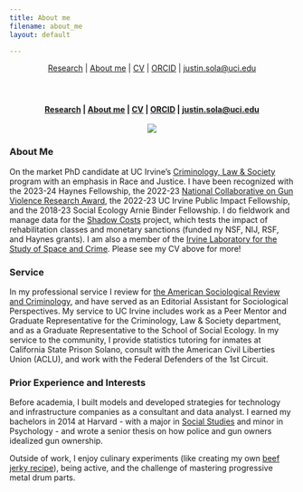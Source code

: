 ```yaml
---
title: About me
filename: about_me
layout: default

--- 
```

<head>
  <link rel="shortcut icon" href="favicon.ico?v=BGAqyRPREE">
  <link rel="apple-touch-icon" sizes="180x180" href="icons/apple-touch-icon.png?v=BGAqyRPREE">
  <link rel="icon" type="image/png" sizes="32x32" href="icons/favicon-32x32.png?v=BGAqyRPREE">
  <link rel="icon" type="image/png" sizes="16x16" href="icons/favicon-16x16.png?v=BGAqyRPREE">
  <link rel="manifest" href="icons/site.webmanifest?v=BGAqyRPREE">
  <link rel="mask-icon" href="icons/safari-pinned-tab.svg?v=BGAqyRPREE" color="#5bbad5">
  <meta name="msapplication-TileColor" content="#da532c">
  <meta name="theme-color" content="#ffffff">
</head>
<header class="page-header" role="banner">
    <a href="./" class="btn">Research</a> | 
    <a href="./about_me" class="btn">About me</a> | 
    <a href="./files/2023.08.11_CV.pdf" class="btn">CV</a> | 
    <a href="https://orcid.org/0000-0002-0955-1031" class="btn">ORCID</a> | 
    <a href="mailto:justin.sola@uci.edu" class="btn">justin.sola@uci.edu</a>
</header>  
<p align="center">
  <b>
    <a href="./">Research</a> | 
    <a href="./about_me">About me</a> | 
    <a href="./files/2023.08.11_CV.pdf">CV</a> | 
    <a href="https://orcid.org/0000-0002-0955-1031">ORCID</a> | 
    <a href="mailto:justin.sola@uci.edu">justin.sola@uci.edu</a>
  </b>
  <br>
  <br>
<img src="https://raw.githubusercontent.com/justinsola/justinsola.github.com/master/files/small_edited_headshot.jpg">
</p>

### About Me
On the market PhD candidate at UC Irvine’s [Criminology, Law & Society](https://cls.soceco.uci.edu/pages/phd-program) program with an emphasis in Race and Justice. I have been recognized with the 2023-24 Haynes Fellowship, the 2022-23 [National Collaborative on Gun Violence Research Award](https://www.ncgvr.org/grants/2022/assessing-the-causes-of-gun-desirability-in-america.html), the 2022-23 UC Irvine Public Impact Fellowship, and the 2018-23 Social Ecology Arnie Binder Fellowship. I do fieldwork and manage data for the [Shadow Costs](https://www.shadowcosts.com) project, which tests the impact of rehabilitation classes and monetary sanctions (funded ny NSF, NIJ, RSF, and Haynes grants). I am also a member of the [Irvine Laboratory for the Study of Space and Crime](http://ilssc.soceco.uci.edu/). Please see my CV above for more!


### Service
In my professional service I review for [the American Sociological Review and Criminology](https://orcid.org/0000-0002-0955-1031), and have served as an Editorial Assistant for Sociological Perspectives. My service to UC Irvine includes work as a Peer Mentor and Graduate Representative for the Criminology, Law & Society department, and as a Graduate Representative to the School of Social Ecology. In my service to the community, I provide statistics tutoring for inmates at California State Prison Solano, consult with the American Civil Liberties Union (ACLU), and work with the Federal Defenders of the 1st Circuit.


### Prior Experience and Interests
Before academia, I built models and developed strategies for technology and infrastructure companies as a consultant and data analyst. I earned my bachelors in 2014 at Harvard - with a major in [Social Studies](https://socialstudies.fas.harvard.edu/) and minor in Psychology - and wrote a senior thesis on how police and gun owners idealized gun ownership. 

Outside of work, I enjoy culinary experiments (like creating my own [beef jerky recipe](https://docs.google.com/spreadsheets/d/14g3BNcLFfN2xKgDRqwK4-0S1jt4SJRSaw_OR_8raQ0g/edit?usp=sharing)), being active, and the challenge of mastering progressive metal drum parts.
